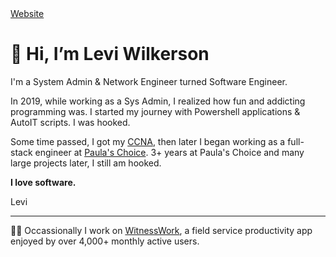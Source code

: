 <div>
  <a href="https://www.leviwilkerson.com" target="_blank" >Website</a>
</div>

# 👋 Hi, I’m Levi Wilkerson

I'm a System Admin & Network Engineer turned Software Engineer. 

In 2019, while working as a Sys Admin, I realized how fun and addicting programming was. I started my journey with Powershell applications & AutoIT scripts. I was hooked.

Some time passed, I got my [CCNA](https://www.cisco.com/site/us/en/learn/training-certifications/certifications/enterprise/ccna/index.html), then later I began working as a full-stack engineer at [Paula's Choice](https://www.paulaschoice.com/). 3+ years at Paula's Choice and many large projects later, I still am hooked.

**I love software.**

Levi

---

👨‍💻 Occassionally I work on [WitnessWork](https://github.com/leviFrosty/witness-work), a field service productivity app enjoyed by over 4,000+ monthly active users.
